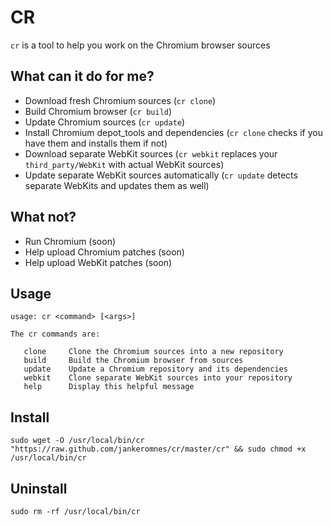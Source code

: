 # CR

`cr` is a tool to help you work on the Chromium browser sources

## What can it do for me?

- Download fresh Chromium sources (`cr clone`)
- Build Chromium browser (`cr build`)
- Update Chromium sources (`cr update`)
- Install Chromium depot_tools and dependencies (`cr clone` checks if you have them and installs them if not)
- Download separate WebKit sources (`cr webkit` replaces your `third_party/WebKit` with actual WebKit sources)
- Update separate WebKit sources automatically (`cr update` detects separate WebKits and updates them as well)

## What not?

- Run Chromium (soon)
- Help upload Chromium patches (soon)
- Help upload WebKit patches (soon)

## Usage

    usage: cr <command> [<args>]

    The cr commands are:

       clone     Clone the Chromium sources into a new repository
       build     Build the Chromium browser from sources
       update    Update a Chromium repository and its dependencies
       webkit    Clone separate WebKit sources into your repository
       help      Display this helpful message

## Install

    sudo wget -O /usr/local/bin/cr "https://raw.github.com/jankeromnes/cr/master/cr" && sudo chmod +x /usr/local/bin/cr

## Uninstall

    sudo rm -rf /usr/local/bin/cr


